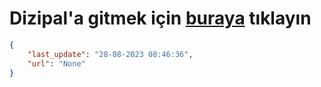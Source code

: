 # Dizipal'a gitmek için [buraya](None) tıklayın
    
```json
{
    "last_update": "28-08-2023 08:46:36",
    "url": "None"
}
```